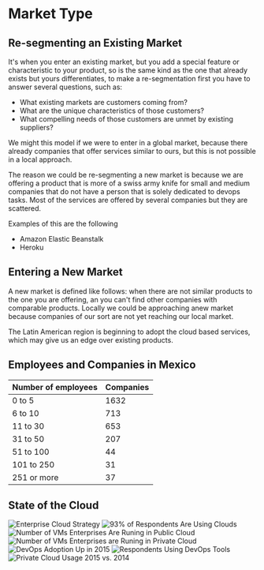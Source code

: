 # Market Type

## Re-segmenting an Existing Market

It's when you enter an existing market, but you add a special feature or characteristic
to your product, so is the same kind as the one that already exists but yours differentiates,
to make a re-segmentation first you have to answer several questions, such as:
- What existing markets are customers coming from?
- What are the unique characteristics of those customers?
- What compelling needs of those customers are unmet by existing suppliers?

We might this model if we were to enter in a global market, because there already
companies that offer services similar to ours, but this is not possible in a local approach.

The reason we could be re-segmenting a new market is because we are offering a product
that is more of a swiss army knife for small and medium companies that do not have a
person that is solely dedicated to devops tasks. Most of the services are offered by several
companies but they are scattered.

Examples of this are the following
- Amazon Elastic Beanstalk
- Heroku

## Entering a New Market

A new market is defined like follows: when there are not similar products to the
one you are offering, an you can't find other companies with comparable products.
Locally we could be approaching anew market because companies of our sort are not yet
reaching our local market.

The Latin American region is beginning to adopt the cloud based services, which may give us
an edge over existing products.

## Employees and Companies in Mexico

| Number of employees | Companies |
|---------------------|-----------|
| 0 to 5              |    1632   |
| 6 to 10             |    713    |
| 11 to 30            |    653    |
| 31 to 50            |    207    |
| 51 to 100           |     44    |
| 101 to 250          |     31    |
| 251 or more         |     37    |

## State of the Cloud

![Enterprise Cloud Strategy](http://www.rightscale.com/blog/sites/default/files/Cloud%20Computing%20Trends%20Enterprise%20Cloud%20Strategy_0.png)
![93% of Respondents Are Using Clouds](http://www.rightscale.com/blog/sites/default/files/Cloud%20Computing%20Trends%20Who%20Is%20Using%20Cloud.png)
![Number of VMs Enterprises Are Runing in Public Cloud](http://www.rightscale.com/blog/sites/default/files/Cloud%20Computing%20Trends%20Number%20of%20VMs%20Enterprises%20Are%20Running%20In%20Public%20Cloud_0.png)
![Number of VMs Enterprises are Runing in Private Cloud](http://www.rightscale.com/blog/sites/default/files/Cloud%20Computing%20Trends%20Number%20of%20VMs%20Enterprises%20Are%20Running%20In%20Private%20Cloud.png)
![DevOps Adoption Up in 2015](http://www.rightscale.com/blog/sites/default/files/Cloud%20Computing%20Trends%20DevOps%20Adoption%202015.png)
![Respondents Using DevOps Tools](http://www.rightscale.com/blog/sites/default/files/Cloud%20Computing%20Trends%20DevOps%20Tools%20Use%202015.png)
![Private Cloud Usage 2015 vs. 2014](http://www.rightscale.com/blog/sites/default/files/Cloud%20Computing%20Trends%20Private%20Cloud%20Usage%20YOY%202014%20vs%202015.png)
